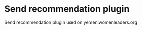 Send recommendation plugin
==========================

Send recommendation plugin used on yemeniwomenleaders.org
